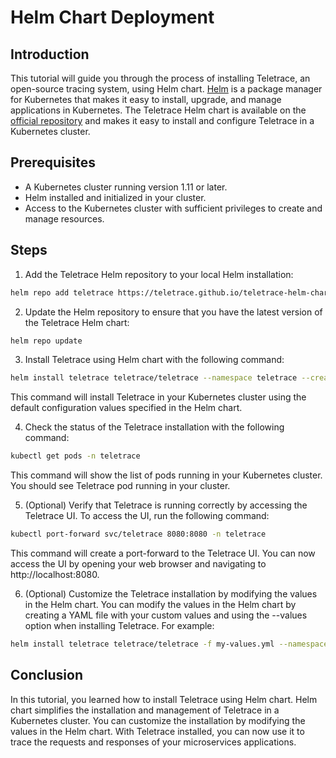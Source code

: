 # Helm Chart Deployment

## Introduction

This tutorial will guide you through the process of installing Teletrace, an open-source tracing system, using Helm chart. [Helm](https://helm.sh/) is a package manager for Kubernetes that makes it easy to install, upgrade, and manage applications in Kubernetes. The Teletrace Helm chart is available on the [official repository](https://github.com/teletrace/teletrace-helm-charts) and makes it easy to install and configure Teletrace in a Kubernetes cluster.

## Prerequisites

- A Kubernetes cluster running version 1.11 or later.
- Helm installed and initialized in your cluster.
- Access to the Kubernetes cluster with sufficient privileges to create and manage resources.

<!-- prettier-ignore-start -->
## Steps

1. Add the Teletrace Helm repository to your local Helm installation:
```sh
helm repo add teletrace https://teletrace.github.io/teletrace-helm-charts/
```

2. Update the Helm repository to ensure that you have the latest version of the Teletrace Helm chart:
```sh
helm repo update
```

3. Install Teletrace using Helm chart with the following command:
```sh
helm install teletrace teletrace/teletrace --namespace teletrace --create-namespace
```
This command will install Teletrace in your Kubernetes cluster using the default configuration values specified in the Helm chart.

4. Check the status of the Teletrace installation with the following command:
```sh
kubectl get pods -n teletrace
```
This command will show the list of pods running in your Kubernetes cluster. You should see Teletrace pod running in your cluster.

5. (Optional) Verify that Teletrace is running correctly by accessing the Teletrace UI. To access the UI, run the following command:
```sh
kubectl port-forward svc/teletrace 8080:8080 -n teletrace
```
This command will create a port-forward to the Teletrace UI. You can now access the UI by opening your web browser and navigating to http://localhost:8080.

6. (Optional) Customize the Teletrace installation by modifying the values in the Helm chart. You can modify the values in the Helm chart by creating a YAML file with your custom values and using the --values option when installing Teletrace. For example:
```sh
helm install teletrace teletrace/teletrace -f my-values.yml --namespace teletrace --create-namespace
```
<!-- prettier-ignore-end -->

## Conclusion

In this tutorial, you learned how to install Teletrace using Helm chart. Helm chart simplifies the installation and management of Teletrace in a Kubernetes cluster. You can customize the installation by modifying the values in the Helm chart. With Teletrace installed, you can now use it to trace the requests and responses of your microservices applications.
